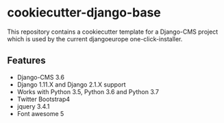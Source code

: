 # cookiecutter-django-base
This repository contains a cookiecutter template for a Django-CMS project which is used by the current djangoeurope one-click-installer.

## Features
* Django-CMS 3.6
* Django 1.11.X and Django 2.1.X support
* Works with Python 3.5, Python 3.6 and Python 3.7
* Twitter Bootstrap4
* jquery 3.4.1
* Font awesome 5
